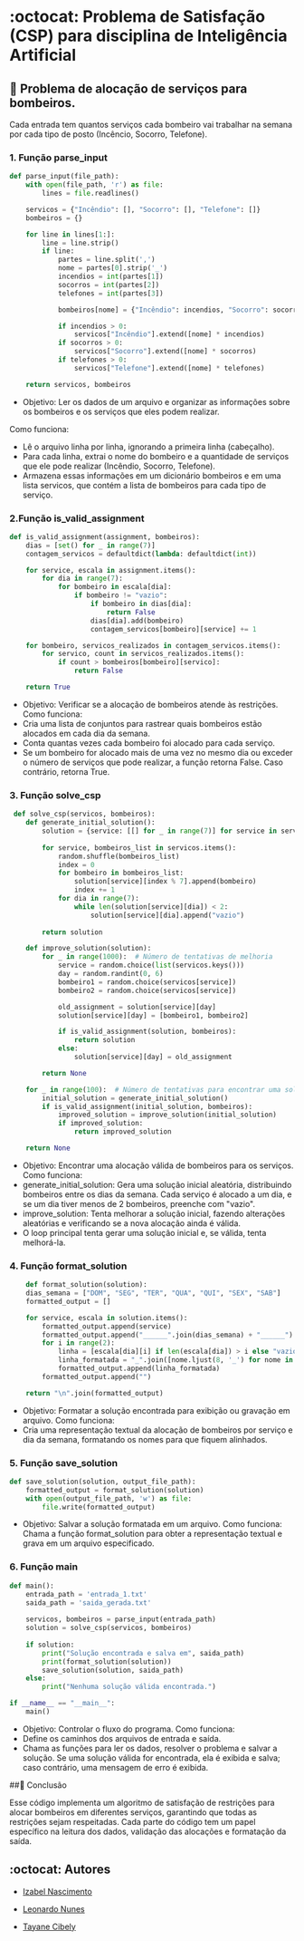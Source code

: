 # :octocat: Problema de Satisfação (CSP) para disciplina de Inteligência Artificial

## 📃 Problema de alocação de serviços para bombeiros. 

Cada entrada tem quantos serviços cada bombeiro vai trabalhar na semana por cada tipo de posto (Incêncio, Socorro, Telefone).


### 1. Função parse_input

```python
def parse_input(file_path):
    with open(file_path, 'r') as file:
        lines = file.readlines()

    servicos = {"Incêndio": [], "Socorro": [], "Telefone": []}
    bombeiros = {}

    for line in lines[1:]:
        line = line.strip()
        if line:
            partes = line.split(',')
            nome = partes[0].strip('_')
            incendios = int(partes[1])
            socorros = int(partes[2])
            telefones = int(partes[3])

            bombeiros[nome] = {"Incêndio": incendios, "Socorro": socorros, "Telefone": telefones}

            if incendios > 0:
                servicos["Incêndio"].extend([nome] * incendios)
            if socorros > 0:
                servicos["Socorro"].extend([nome] * socorros)
            if telefones > 0:
                servicos["Telefone"].extend([nome] * telefones)

    return servicos, bombeiros
```

- Objetivo: Ler os dados de um arquivo e organizar as informações sobre os bombeiros e os serviços que eles podem realizar.

Como funciona:
- Lê o arquivo linha por linha, ignorando a primeira linha (cabeçalho).
- Para cada linha, extrai o nome do bombeiro e a quantidade de serviços que ele pode realizar (Incêndio, Socorro, Telefone).
- Armazena essas informações em um dicionário bombeiros e em uma lista servicos, que contém a lista de bombeiros para cada tipo de serviço.


### 2.Função is_valid_assignment

```python
def is_valid_assignment(assignment, bombeiros):
    dias = [set() for _ in range(7)]
    contagem_servicos = defaultdict(lambda: defaultdict(int))

    for service, escala in assignment.items():
        for dia in range(7):
            for bombeiro in escala[dia]:
                if bombeiro != "vazio":
                    if bombeiro in dias[dia]:
                        return False
                    dias[dia].add(bombeiro)
                    contagem_servicos[bombeiro][service] += 1

    for bombeiro, servicos_realizados in contagem_servicos.items():
        for servico, count in servicos_realizados.items():
            if count > bombeiros[bombeiro][servico]:
                return False

    return True
```
- Objetivo: Verificar se a alocação de bombeiros atende às restrições.
Como funciona:
- Cria uma lista de conjuntos para rastrear quais bombeiros estão alocados em cada dia da semana.
- Conta quantas vezes cada bombeiro foi alocado para cada serviço.
- Se um bombeiro for alocado mais de uma vez no mesmo dia ou exceder o número de serviços que pode realizar, a função retorna False. Caso contrário, retorna True.

### 3. Função solve_csp

```python
 def solve_csp(servicos, bombeiros):
    def generate_initial_solution():
        solution = {service: [[] for _ in range(7)] for service in servicos.keys()}
        
        for service, bombeiros_list in servicos.items():
            random.shuffle(bombeiros_list)
            index = 0
            for bombeiro in bombeiros_list:
                solution[service][index % 7].append(bombeiro)
                index += 1
            for dia in range(7):
                while len(solution[service][dia]) < 2:
                    solution[service][dia].append("vazio")
                    
        return solution

    def improve_solution(solution):
        for _ in range(1000):  # Número de tentativas de melhoria
            service = random.choice(list(servicos.keys()))
            day = random.randint(0, 6)
            bombeiro1 = random.choice(servicos[service])
            bombeiro2 = random.choice(servicos[service])

            old_assignment = solution[service][day]
            solution[service][day] = [bombeiro1, bombeiro2]

            if is_valid_assignment(solution, bombeiros):
                return solution
            else:
                solution[service][day] = old_assignment

        return None

    for _ in range(100):  # Número de tentativas para encontrar uma solução válida
        initial_solution = generate_initial_solution()
        if is_valid_assignment(initial_solution, bombeiros):
            improved_solution = improve_solution(initial_solution)
            if improved_solution:
                return improved_solution

    return None   
```

- Objetivo: Encontrar uma alocação válida de bombeiros para os serviços.
Como funciona:
- generate_initial_solution: Gera uma solução inicial aleatória, distribuindo bombeiros entre os dias da semana. Cada serviço é alocado a um dia, e se um dia tiver menos de 2 bombeiros, preenche com "vazio".
- improve_solution: Tenta melhorar a solução inicial, fazendo alterações aleatórias e verificando se a nova alocação ainda é válida.
- O loop principal tenta gerar uma solução inicial e, se válida, tenta melhorá-la.

### 4. Função format_solution

```python
    def format_solution(solution):
    dias_semana = ["DOM", "SEG", "TER", "QUA", "QUI", "SEX", "SAB"]
    formatted_output = []

    for service, escala in solution.items():
        formatted_output.append(service)
        formatted_output.append("______".join(dias_semana) + "______")
        for i in range(2):
            linha = [escala[dia][i] if len(escala[dia]) > i else "vazio" for dia in range(7)]
            linha_formatada = "_".join([nome.ljust(8, '_') for nome in linha])
            formatted_output.append(linha_formatada)
        formatted_output.append("")

    return "\n".join(formatted_output)
```
- Objetivo: Formatar a solução encontrada para exibição ou gravação em arquivo.
Como funciona:
- Cria uma representação textual da alocação de bombeiros por serviço e dia da semana, formatando os nomes para que fiquem alinhados.

### 5. Função save_solution
```python
def save_solution(solution, output_file_path):
    formatted_output = format_solution(solution)
    with open(output_file_path, 'w') as file:
        file.write(formatted_output)
```
- Objetivo: Salvar a solução formatada em um arquivo.
Como funciona: Chama a função format_solution para obter a representação textual e grava em um arquivo especificado.

### 6. Função main
```python
def main():
    entrada_path = 'entrada_1.txt'
    saida_path = 'saida_gerada.txt'
    
    servicos, bombeiros = parse_input(entrada_path)
    solution = solve_csp(servicos, bombeiros)
    
    if solution:
        print("Solução encontrada e salva em", saida_path)
        print(format_solution(solution))
        save_solution(solution, saida_path)
    else:
        print("Nenhuma solução válida encontrada.")

if __name__ == "__main__":
    main()
```
- Objetivo: Controlar o fluxo do programa.
Como funciona:
- Define os caminhos dos arquivos de entrada e saída.
- Chama as funções para ler os dados, resolver o problema e salvar a solução. Se uma solução válida for encontrada, ela é exibida e salva; caso contrário, uma mensagem de erro é exibida.

##📍  Conclusão

Esse código implementa um algoritmo de satisfação de restrições para alocar bombeiros em diferentes serviços, garantindo que todas as restrições sejam respeitadas. Cada parte do código tem um papel específico na leitura dos dados, validação das alocações e formatação da saída.

## :octocat: Autores

- [Izabel Nascimento](https://github.com/izabelnascimento)

- [Leonardo Nunes](https://github.com/leonardonb)

- [Tayane Cibely](https://github.com/tayanecibely)
